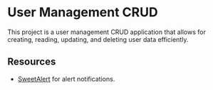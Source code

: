 # User Management CRUD

This project is a user management CRUD application that allows for creating, reading, updating, and deleting user data efficiently.

## Resources
- [SweetAlert](https://sweetalert2.github.io/) for alert notifications.
